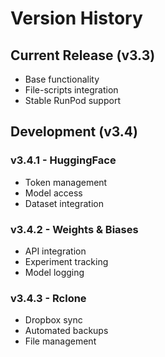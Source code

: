 # Version History

## Current Release (v3.3)
- Base functionality
- File-scripts integration
- Stable RunPod support

## Development (v3.4)
### v3.4.1 - HuggingFace
- Token management
- Model access
- Dataset integration

### v3.4.2 - Weights & Biases
- API integration
- Experiment tracking
- Model logging

### v3.4.3 - Rclone
- Dropbox sync
- Automated backups
- File management
